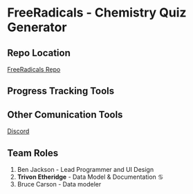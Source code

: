 # FreeRadicals - Chemistry Quiz Generator

## Repo Location
[FreeRadicals Repo](https://github.com/GGC-SD/FreeRadicals)

## Progress Tracking Tools

## Other Comunication Tools

[Discord](https://discord.gg/tSE9q34)

## Team Roles
1. Ben Jackson - Lead Programmer and UI Design
2. **Trivon Etheridge** - Data Model & Documentation :cancer:
3. Bruce Carson - Data modeler

